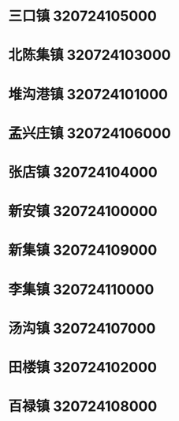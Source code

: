 # 三口镇 320724105000
# 北陈集镇 320724103000
# 堆沟港镇 320724101000
# 孟兴庄镇 320724106000
# 张店镇 320724104000
# 新安镇 320724100000
# 新集镇 320724109000
# 李集镇 320724110000
# 汤沟镇 320724107000
# 田楼镇 320724102000
# 百禄镇 320724108000
